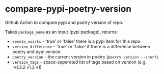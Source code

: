 # compare-pypi-poetry-version

Github Action to compare pypi and poetry version of repo.

Takes `package_name` as an input (pypi package), returns:

* `remote_exists` - 'true' or 'false' there is a pypi item for this repo
* `version_difference` - 'true' or 'false' if there is a difference between poetry and pypi version
* `poetry_version` - the current version in poetry (`poetry version --short`).
* `version_tags` - space-seperated list of tags based on version (e.g. 'v1.3.2 v1.3 v1)
